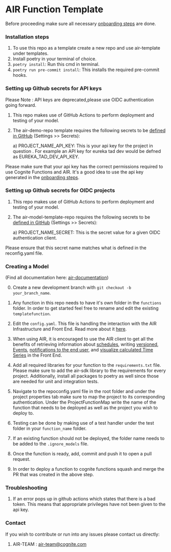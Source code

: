 # AIR Function Template

Before proceeding make sure all necessary [onboarding steps](https://docs.cognite.com/cdf/air/guides/enable_air_oidc) are done. 

### Installation steps
1.  To use this repo as a template create a new repo and use air-template under templates.
2.  Install poetry in your terminal of choice.
3. `poetry install`: Run this cmd in terminal.
4. `poetry run pre-commit install`: This installs the required pre-commit hooks.

### Setting up Github secrets for API keys 
Please Note : API keys are deprecated,please use OIDC authentication going forward.

1. This repo makes use of GitHub Actions to perform deployment and testing of your model.
2. The air-demo-repo template requires the following secrets to be [defined in GitHub](https://docs.github.com/en/free-pro-team@latest/actions/reference/encrypted-secrets) (Settings >> Secrets):
    
    a) PROJECT_NAME_API_KEY: This is your api key for the project in question . For example an API key for eureka tad dev would be defned as EUREKA_TAD_DEV_API_KEY.
    
Please make sure that your api key has the correct permissions required to use Cognite Functions and AIR. It's a good idea to use the api key generated in the [onboarding steps](https://cognitedata.atlassian.net/wiki/spaces/AIR/pages/1910407214/Onboarding+to+AIR).

### Setting up Github secrets for OIDC projects
1. This repo makes use of GitHub Actions to perform deployment and testing of your model.
2. The air-model-template-repo requires the following secrets to be [defined in GitHub](https://docs.github.com/en/free-pro-team@latest/actions/reference/encrypted-secrets) (Settings >> Secrets):
    
    a) PROJECT_NAME_SECRET: This is the secret value for a given OIDC authentication client.

Please ensure that this secret name matches what is defined in the reconfig.yaml file.

### Creating a Model
(Find all documentation here: [air-documentation](https://docs.cognite.com/cdf/air/))

0. Create a new development branch with `git checkout -b your_branch_name`.

1. Any function in this repo needs to have it's own folder in the `functions` folder. In order to get started feel free to rename and edit the existing `templatefunction`. 

2. Edit the `config.yaml`. This file is handling the interaction with the AIR Infrastructure and Front End. Read more about it [here](https://docs.cognite.com/cdf/air/concepts/configurationfile).

3. When using AIR, it is encouraged to use the AIR client to get all the benefits of retrieving information about [schedules](https://docs.cognite.com/cdf/air/concepts/schedule), writing [versioned](https://docs.cognite.com/cdf/air/guides/versioning), [Events](https://docs.cognite.com/cdf/air/guides/alert), [notifications to the end user](https://docs.cognite.com/cdf/air/guides/alert), and [visualize calculated Time Series](https://docs.cognite.com/cdf/air/guides/createts) in the Front End.

4. Add all required libraries for your function to the `requirements.txt` file. Please make sure to add the air-sdk library to the requirements for every project. Additionally, install all packages to poetry as well since those are needed for unit and integration tests.

5. Navigate to the repoconfig.yaml file in the root folder and under the project properties tab make sure to map the project to its corresponding authentication. Under the ProjectFunctionMap write the name of the function that needs to be deployed as well as the project you wish to deploy to.

6. Testing can be done by making use of a test handler under the test folder in your `function_name` folder.

7. If an existing function should not be deployed, the folder name needs to be added to the `.ignore_models` file.

8. Once the function is ready, add, commit and push it to open a pull request.

9. In order to deploy a function to cognite functions squash and merge the PR that was created in the above step.

### Troubleshooting

1. If an error pops up in github actions which states that there is a bad token. This means that appropriate privileges have not been given to the api key.

### Contact 

If you wish to contribute or run into any issues please contact us directly:
1. AIR-TEAM : air-team@cognite.com



